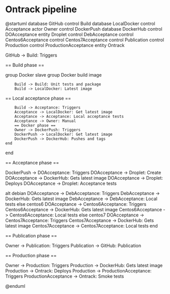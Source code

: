 Ontrack pipeline
================

@startuml
database GitHub
control Build
database LocalDocker
control Acceptance
actor Owner
control DockerPush
database DockerHub
control DOAcceptance
entity Droplet
control DebAcceptance
control Centos6Acceptance
control Centos7Acceptance
control Publication
control Production
control ProductionAcceptance
entity Ontrack

GitHub -> Build: Triggers

== Build phase ==

group Docker slave
    group Docker build image
    
        Build -> Build: Unit tests and package
        Build -> LocalDocker: Latest image

== Local acceptance phase ==
    
        Build -> Acceptance: Triggers
        Acceptance -> LocalDocker: Get latest image
        Acceptance -> Acceptance: Local acceptance tests
        Acceptance -> Owner: Manual
        == Docker phase ==
        Owner -> DockerPush: Triggers
        DockerPush -> LocalDocker: Get latest image
        DockerPush -> DockerHub: Pushes and tags
    end
end

== Acceptance phase ==

DockerPush -> DOAcceptance: Triggers
DOAcceptance -> Droplet: Create
DOAcceptance -> DockerHub: Gets latest image
DOAcceptance -> Droplet: Deploys
DOAcceptance -> Droplet: Acceptance tests

alt debian
    DOAcceptance -> DebAcceptance: Triggers
    DebAcceptance -> DockerHub: Gets latest image
    DebAcceptance -> DebAcceptance: Local tests
else centos6
    DOAcceptance -> Centos6Acceptance: Triggers
    Centos6Acceptance -> DockerHub: Gets latest image
    Centos6Acceptance -> Centos6Acceptance: Local tests
else centos7
    DOAcceptance -> Centos7Acceptance: Triggers
    Centos7Acceptance -> DockerHub: Gets latest image
    Centos7Acceptance -> Centos7Acceptance: Local tests
end

== Publication phase ==

Owner -> Publication: Triggers
Publication -> GitHub: Publication

== Production phase ==

Owner -> Production: Triggers
Production -> DockerHub: Gets latest image
Production -> Ontrack: Deploys
Production -> ProductionAcceptance: Triggers
ProductionAcceptance -> Ontrack: Smoke tests

@enduml
